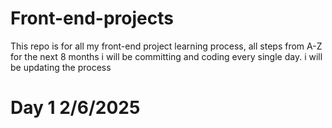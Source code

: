 # Front-end-projects
This repo is for all my front-end project learning process, all steps from A-Z
for the next 8 months i will be committing and coding  every single day.
i will be updating the process

# Day 1 2/6/2025
